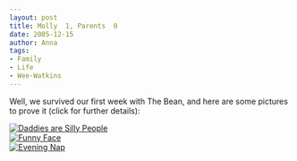```yaml
---
layout: post
title: Molly  1, Parents  0
date: 2005-12-15
author: Anna
tags:
- Family
- Life
- Wee-Watkins
---
```


Well, we survived our first week with The Bean, and here are some pictures to prove it (click for further details):
 
<div class="figure"><a href="http://www.flickr.com/photo.gne?id=73850439"><img class="photo" src="http://static.flickr.com/33/73850439_7871031d74.jpg" alt="Daddies are Silly People" border="0"></a>
</div> 

<div class="figure"><a href="http://www.flickr.com/photo.gne?id=73850586"><img class="photo" src="http://static.flickr.com/34/73850586_4126d51fb1.jpg" alt="Funny Face" border="0"></a> 
</div>

<div class="figure"><a href="http://www.flickr.com/photo.gne?id=73850700"><img class="photo" src="http://static.flickr.com/34/73850700_e8d9586938.jpg" alt="Evening Nap" border="0"></a>
</div>
